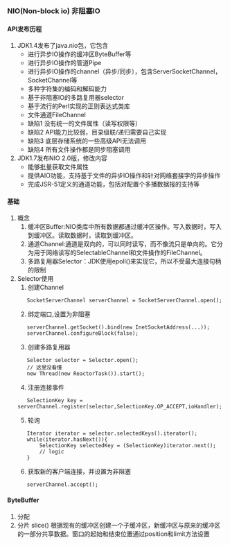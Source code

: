 ### NIO(Non-block io) 非阻塞IO
#### API发布历程
1. JDK1.4发布了java.nio包，它包含
    - 进行异步IO操作的缓冲区ByteBuffer等
    - 进行异步IO操作的管道Pipe
    - 进行异步IO操作的channel（异步/同步），包含ServerSocketChannel，SocketChannel等
    - 多种字符集的编码和解码能力
    - 基于非阻塞IO的多路复用器selector
    - 基于流行的Perl实现的正则表达式类库
    - 文件通道FileChannel
    - 缺陷1 没有统一的文件属性（读写权限等）
    - 缺陷2 API能力比较弱，目录级联/递归需要自己实现
    - 缺陷3 底层存储系统的一些高级API无法调用
    - 缺陷4 所有文件操作都是同步阻塞调用
2. JDK1.7发布NIO 2.0版，修改内容
    - 能够批量获取文件属性
    - 提供AIO功能，支持基于文件的异步IO操作和针对网络套接字的异步操作
    - 完成JSR-51定义的通道功能，包括对配置个多播数据报的支持等
#### 基础
1. 概念
    1. 缓冲区Buffer:NIO类库中所有数据都通过缓冲区操作。写入数据时，写入到缓冲区。读取数据时，读取到缓冲区。
    2. 通道Channel:通道是双向的，可以同时读写，而不像流只是单向的。它分为用于网络读写的SelectableChannel和文件操作的FileChannel。
    3. 多路复用器Selector：JDK使用epoll()来实现它，所以不受最大连接句柄的限制
2. Selector使用
    1. 创建Channel
    ```text
       SocketServerChannel serverChannel = SocketServerChannel.open();
    ```
    2. 绑定端口,设置为非阻塞
    ```text
       serverChannel.getSocket().bind(new InetSocketAddress(...));  
       serverChannel.configureBlock(false);  
    ```
    3. 创建多路复用器
    ```text
       Selector selector = Selector.open();  
       // 这里没看懂
       new Thread(new ReactorTask()).start();
    ```
    4. 注册连接事件    
    ```text
       SelectionKey key = serverChannel.register(selector,SelectionKey.OP_ACCEPT,ioHandler); 
    ```
    5. 轮询
    ```text
       Iterator iterator = selector.selectedKeys().iterator();
       while(iterator.hasNext()){
           SelectionKey selectedKey = (SelectionKey)iterator.next();
           // logic
       }
    ```
    6. 获取新的客户端连接，并设置为非阻塞
    ```text
       serverChannel.accept();
    ```
   
#### ByteBuffer
1. 分配
2. 分片 slice() 根据现有的缓冲区创建一个子缓冲区，新缓冲区与原来的缓冲区的一部分共享数据。窗口的起始和结束位置通过position和limit方法设置
